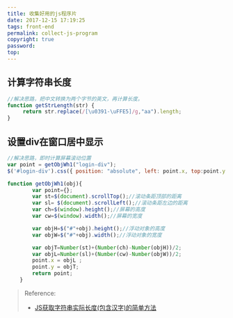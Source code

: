 ```yaml
---
title: 收集好用的js程序片
date: 2017-12-15 17:19:25
tags: front-end
permalink: collect-js-program
copyright: true
password:
top:
---
```


## 计算字符串长度
```js
//解决思路，把中文转换为两个字节的英文，再计算长度。
function getStrLength(str) {
     return str.replace(/[\u0391-\uFFE5]/g,"aa").length;
}
```
<!-- more -->
## 设置div在窗口居中显示
```js
//解决思路，即时计算屏幕滚动位置
var point = getObjWh1("login-div");
$('#login-div').css({ position: "absolute", left: point.x, top:point.y, display: "block"});

function getObjWh1(obj){
        var point={};
        var st=$(document).scrollTop();//滚动条距顶部的距离
        var sl= $(document).scrollLeft();//滚动条距左边的距离
        var ch=$(window).height();//屏幕的高度
        var cw=$(window).width();//屏幕的宽度

        var objH=$("#"+obj).height();//浮动对象的高度
        var objW=$("#"+obj).width();//浮动对象的宽度

        var objT=Number(st)+(Number(ch)-Number(objH))/2;
        var objL=Number(sl)+(Number(cw)-Number(objW))/2;
        point.x = objL ;
        point.y = objT;
        return point;
    }
```
<!-- more -->

> Reference: 
> - [JS获取字符串实际长度(包含汉字)的简单方法](http://www.jb51.net/article/90289.htm)
